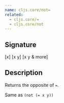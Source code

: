 ```yaml
---
name: cljs.core/not=
related:
  - cljs.core/=
  - cljs.core/not
---
```


## Signature
[x]
[x y]
[x y & more]


## Description

Returns the opposite of `=`.

Same as `(not (= x y))`
